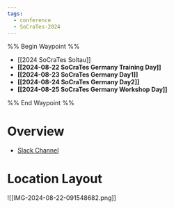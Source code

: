 ```yaml
---
tags:
  - conference
  - SoCraTes-2024
---
```


%% Begin Waypoint %%
- [[2024 SoCraTes Soltau]]
- **[[2024-08-22 SoCraTes Germany Training Day]]**
- **[[2024-08-23 SoCraTes Germany Day1]]**
- **[[2024-08-24 SoCraTes Germany Day2]]**
- **[[2024-08-25 SoCraTes Germany Workshop Day]]**

%% End Waypoint %%

# Overview

- [Slack Channel](https://app.slack.com/client/T04KPQLGU/C04KPQLM6)

# Location Layout

![[IMG-2024-08-22-091548682.png]]
